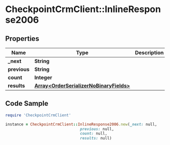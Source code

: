 # CheckpointCrmClient::InlineResponse2006

## Properties

Name | Type | Description | Notes
------------ | ------------- | ------------- | -------------
**_next** | **String** |  | [optional] 
**previous** | **String** |  | [optional] 
**count** | **Integer** |  | 
**results** | [**Array&lt;OrderSerializerNoBinaryFields&gt;**](OrderSerializerNoBinaryFields.md) |  | 

## Code Sample

```ruby
require 'CheckpointCrmClient'

instance = CheckpointCrmClient::InlineResponse2006.new(_next: null,
                                 previous: null,
                                 count: null,
                                 results: null)
```


